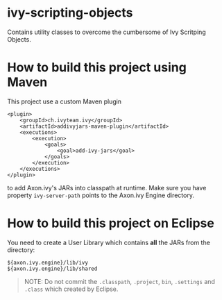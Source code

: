 # ivy-scripting-objects

Contains utility classes to overcome the cumbersome of Ivy Scritping Objects.


# How to build this project using Maven

This project use a custom Maven plugin

```
<plugin>
    <groupId>ch.ivyteam.ivy</groupId>
    <artifactId>addivyjars-maven-plugin</artifactId>
    <executions>
        <execution>
            <goals>
                <goal>add-ivy-jars</goal>
            </goals>
        </execution>
    </executions>
</plugin>
```

to add Axon.ivy's JARs into classpath at runtime. Make sure you have property `ivy-server-path` points to the Axon.ivy Engine directory.

# How to build this project on Eclipse

You need to create a User Library which contains **all** the JARs from the directory:

```
${axon.ivy.engine}/lib/ivy
${axon.ivy.engine}/lib/shared
```


>NOTE: Do not commit the `.classpath`, `.project`, `bin`, `.settings` and `.class` which created by Eclipse.